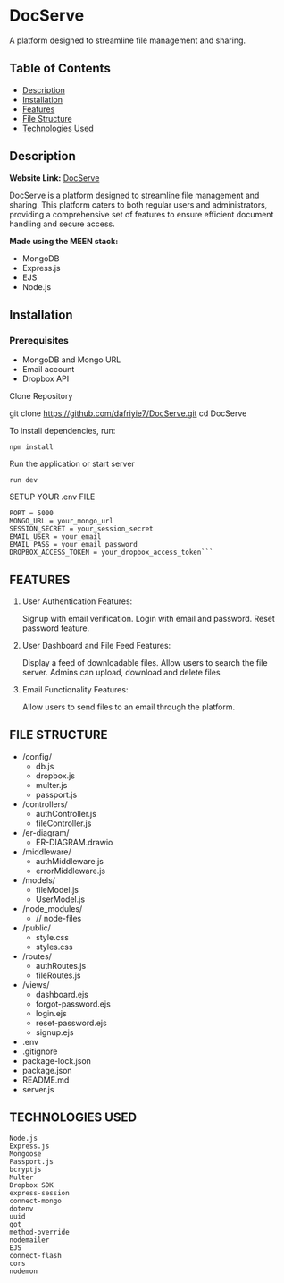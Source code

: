 # DocServe

A platform designed to streamline file management and sharing.

## Table of Contents

- [Description](#description)
- [Installation](#installation)
- [Features](#features)
- [File Structure](#file-structure)
- [Technologies Used](#technologies-used)

## Description

**Website Link:** [DocServe](https://docserve.onrender.com)

DocServe is a platform designed to streamline file management and sharing. This platform caters to both regular users and administrators, providing a comprehensive set of features to ensure efficient document handling and secure access.

**Made using the MEEN stack:**

- MongoDB
- Express.js
- EJS
- Node.js

## Installation

### Prerequisites

- MongoDB and Mongo URL
- Email account
- Dropbox API

Clone Repository

git clone https://github.com/dafriyie7/DocServe.git
cd DocServe

To install dependencies, run:

    npm install

Run the application or start server

    run dev

SETUP YOUR .env FILE

    PORT = 5000
    MONGO_URL = your_mongo_url
    SESSION_SECRET = your_session_secret
    EMAIL_USER = your_email
    EMAIL_PASS = your_email_password
    DROPBOX_ACCESS_TOKEN = your_dropbox_access_token```

## FEATURES

1. User Authentication
Features:

    Signup with email verification.
    Login with email and password.
    Reset password feature.
2. User Dashboard and File Feed
Features:

    Display a feed of downloadable files.
    Allow users to search the file server.
    Admins can upload, download and delete files
3. Email Functionality
Features:

    Allow users to send files to an email through the platform.

## FILE STRUCTURE

- /config/
  - db.js
  - dropbox.js
  - multer.js
  - passport.js
- /controllers/
  - authController.js
  - fileController.js
- /er-diagram/
  - ER-DIAGRAM.drawio
- /middleware/
  - authMiddleware.js
  - errorMiddleware.js
- /models/
  - fileModel.js
  - UserModel.js
- /node_modules/
  - // node-files
- /public/
  - style.css
  - styles.css
- /routes/
  - authRoutes.js
  - fileRoutes.js
- /views/
  - dashboard.ejs
  - forgot-password.ejs
  - login.ejs
  - reset-password.ejs
  - signup.ejs
- .env
- .gitignore
- package-lock.json
- package.json
- README.md
- server.js

## TECHNOLOGIES USED

    Node.js
    Express.js
    Mongoose
    Passport.js
    bcryptjs
    Multer
    Dropbox SDK
    express-session
    connect-mongo
    dotenv
    uuid
    got
    method-override
    nodemailer
    EJS
    connect-flash
    cors
    nodemon
